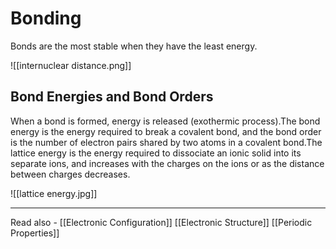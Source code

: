 # Bonding

Bonds are the most stable when they have the least energy.


![[internuclear distance.png]]

## Bond Energies and Bond Orders


When a bond is formed, energy is released (exothermic process).The bond energy is the energy required to break a covalent bond, and the bond order is the number of electron pairs shared by two atoms in a covalent bond.The lattice energy is the energy required to dissociate an ionic solid into its separate ions, and increases with the charges on the ions or as the distance between charges decreases.

![[lattice energy.jpg]]

---
Read also - [[Electronic Configuration]]	[[Electronic Structure]]	[[Periodic Properties]]